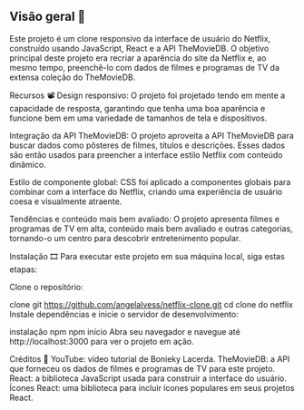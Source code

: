 ## Visão geral  🍿
Este projeto é um clone responsivo da interface de usuário do Netflix, construído usando JavaScript, React e a API TheMovieDB. O objetivo principal deste projeto era recriar a aparência do site da Netflix e, ao mesmo tempo, preenchê-lo com dados de filmes e programas de TV da extensa coleção do TheMovieDB.

Recursos 📽️
Design responsivo: O projeto foi projetado tendo em mente a capacidade de resposta, garantindo que tenha uma boa aparência e funcione bem em uma variedade de tamanhos de tela e dispositivos.

Integração da API TheMovieDB: O projeto aproveita a API TheMovieDB para buscar dados como pôsteres de filmes, títulos e descrições. Esses dados são então usados ​​para preencher a interface estilo Netflix com conteúdo dinâmico.

Estilo de componente global: CSS foi aplicado a componentes globais para combinar com a interface do Netflix, criando uma experiência de usuário coesa e visualmente atraente.

Tendências e conteúdo mais bem avaliado: O projeto apresenta filmes e programas de TV em alta, conteúdo mais bem avaliado e outras categorias, tornando-o um centro para descobrir entretenimento popular.

Instalação 🎞️
Para executar este projeto em sua máquina local, siga estas etapas:

Clone o repositório:

clone git https://github.com/angelalvess/netflix-clone.git
cd clone do netflix
Instale dependências e inicie o servidor de desenvolvimento:

instalação npm
npm início
Abra seu navegador e navegue até http://localhost:3000 para ver o projeto em ação.

Créditos 🍿
YouTube: vídeo tutorial de Bonieky Lacerda.
TheMovieDB: a API que forneceu os dados de filmes e programas de TV para este projeto.
React: a biblioteca JavaScript usada para construir a interface do usuário.
Ícones React: uma biblioteca para incluir ícones populares em seus projetos React.
